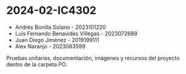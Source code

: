# 2024-02-IC4302

* Andrés Bonilla Solano - 2023101220
* Luis Fernando Benavides Villegas - 2023072689
* Juan Diego Jiménez - 2019199111
* Alex Naranjo - 2023063599

Pruebas unitarias, documentación, imágenes y recursos del proyecto dentro de la carpeta PO.
